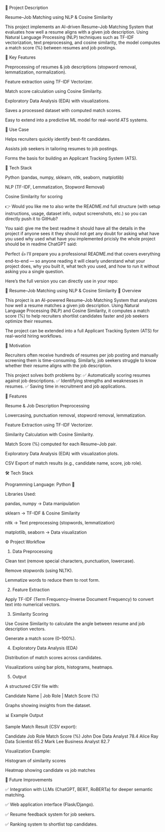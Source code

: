 📌 Project Description

Resume–Job Matching using NLP & Cosine Similarity

This project implements an AI-driven Resume–Job Matching System that evaluates how well a resume aligns with a given job description. Using Natural Language Processing (NLP) techniques such as TF-IDF vectorization, text preprocessing, and cosine similarity, the model computes a match score (%) between resumes and job postings.

🔑 Key Features

Preprocessing of resumes & job descriptions (stopword removal, lemmatization, normalization).

Feature extraction using TF-IDF Vectorizer.

Match score calculation using Cosine Similarity.

Exploratory Data Analysis (EDA) with visualizations.

Saves a processed dataset with computed match scores.

Easy to extend into a predictive ML model for real-world ATS systems.

🎯 Use Case

Helps recruiters quickly identify best-fit candidates.

Assists job seekers in tailoring resumes to job postings.

Forms the basis for building an Applicant Tracking System (ATS).

🚀 Tech Stack

Python (pandas, numpy, sklearn, nltk, seaborn, matplotlib)

NLP (TF-IDF, Lemmatization, Stopword Removal)

Cosine Similarity for scoring

👉 Would you like me to also write the README.md full structure (with setup instructions, usage, dataset info, output screenshots, etc.) so you can directly push it to GitHub?

You said:
give me the best readme it should have all the details in the project if anyone sees it they should not get any doubt for asking what have you used why used what have you implemented pricisly the whole project should be in readme 
ChatGPT said:

Perfect 👍
I’ll prepare you a professional README.md that covers everything end-to-end — so anyone reading it will clearly understand what your project does, why you built it, what tech you used, and how to run it without asking you a single question.

Here’s the full version you can directly use in your repo:

📄 Resume–Job Matching using NLP & Cosine Similarity
📌 Overview

This project is an AI-powered Resume–Job Matching System that analyzes how well a resume matches a given job description.
Using Natural Language Processing (NLP) and Cosine Similarity, it computes a match score (%) to help recruiters shortlist candidates faster and job seekers optimize their resumes.

The project can be extended into a full Applicant Tracking System (ATS) for real-world hiring workflows.

🎯 Motivation

Recruiters often receive hundreds of resumes per job posting and manually screening them is time-consuming.
Similarly, job seekers struggle to know whether their resume aligns with the job description.

This project solves both problems by:
✅ Automatically scoring resumes against job descriptions.
✅ Identifying strengths and weaknesses in resumes.
✅ Saving time in recruitment and job applications.

🚀 Features

Resume & Job Description Preprocessing

Lowercasing, punctuation removal, stopword removal, lemmatization.

Feature Extraction using TF-IDF Vectorizer.

Similarity Calculation with Cosine Similarity.

Match Score (%) computed for each Resume–Job pair.

Exploratory Data Analysis (EDA) with visualization plots.

CSV Export of match results (e.g., candidate name, score, job role).

🛠️ Tech Stack

Programming Language: Python 🐍

Libraries Used:

pandas, numpy → Data manipulation

sklearn → TF-IDF & Cosine Similarity

nltk → Text preprocessing (stopwords, lemmatization)

matplotlib, seaborn → Data visualization

⚙️ Project Workflow
1. Data Preprocessing

Clean text (remove special characters, punctuation, lowercase).

Remove stopwords (using NLTK).

Lemmatize words to reduce them to root form.

2. Feature Extraction

Apply TF-IDF (Term Frequency–Inverse Document Frequency) to convert text into numerical vectors.

3. Similarity Scoring

Use Cosine Similarity to calculate the angle between resume and job description vectors.

Generate a match score (0–100%).

4. Exploratory Data Analysis (EDA)

Distribution of match scores across candidates.

Visualizations using bar plots, histograms, heatmaps.

5. Output

A structured CSV file with:

Candidate Name | Job Role | Match Score (%)


Graphs showing insights from the dataset.


📊 Example Output

Sample Match Result (CSV export):

Candidate	Job Role	Match Score (%)
John Doe	Data Analyst	78.4
Alice Ray	Data Scientist	65.2
Mark Lee	Business Analyst	82.7

Visualization Example:

Histogram of similarity scores

Heatmap showing candidate vs job matches


📌 Future Improvements

✅ Integration with LLMs (ChatGPT, BERT, RoBERTa) for deeper semantic matching.

✅ Web application interface (Flask/Django).

✅ Resume feedback system for job seekers.

✅ Ranking system to shortlist top candidates.

